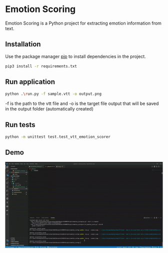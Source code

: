 # Emotion Scoring

Emotion Scoring is a Python project for extracting emotion information from text. 

## Installation

Use the package manager [pip](https://pip.pypa.io/en/stable/) to install dependencies in the project.

```bash
pip3 install -r requirements.txt
```

## Run application

```bash
python .\run.py -f sample.vtt -o output.png
```

-f is the path to the vtt file and -o is the target file output that will be saved in the output folder (automatically created)

## Run tests

```bash
python -m unittest test.test_vtt_emotion_scorer
```

## Demo
![demo](screen-capture.gif)
